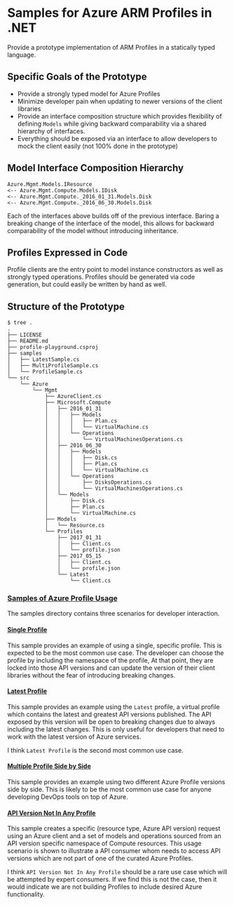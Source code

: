 # Samples for Azure ARM Profiles in .NET

Provide a prototype implementation of ARM Profiles in a statically typed language.

## Specific Goals of the Prototype
- Provide a strongly typed model for Azure Profiles
- Minimize developer pain when updating to newer versions of the client libraries
- Provide an interface composition structure which provides flexibility of defining `Models` while giving backward
  comparability via a shared hierarchy of interfaces.
- Everything should be exposed via an interface to allow developers to mock the client easily 
  (not 100% done in the prototype)
  
## Model Interface Composition Hierarchy

```
Azure.Mgmt.Models.IResource
<-- Azure.Mgmt.Compute.Models.IDisk
<-- Azure.Mgmt.Compute._2016_01_31.Models.Disk
<-- Azure.Mgmt.Compute._2016_06_30.Models.Disk
```

Each of the interfaces above builds off of the previous interface. Baring a breaking change of the interface of the
model, this allows for backward comparability of the model without introducing inheritance.

## Profiles Expressed in Code
Profile clients are the entry point to model instance constructors as well as strongly typed operations. Profiles
should be generated via code generation, but could easily be written by hand as well.

## Structure of the Prototype

```
$ tree .
.
├── LICENSE
├── README.md
├── profile-playground.csproj
├── samples
│   ├── LatestSample.cs
│   ├── MultiProfileSample.cs
│   └── ProfileSample.cs
└── src
    └── Azure
        └── Mgmt
            ├── AzureClient.cs
            ├── Microsoft.Compute
            │   ├── 2016_01_31
            │   │   ├── Models
            │   │   │   ├── Plan.cs
            │   │   │   └── VirtualMachine.cs
            │   │   └── Operations
            │   │       └── VirtualMachinesOperations.cs
            │   ├── 2016_06_30
            │   │   ├── Models
            │   │   │   ├── Disk.cs
            │   │   │   ├── Plan.cs
            │   │   │   └── VirtualMachine.cs
            │   │   └── Operations
            │   │       ├── DisksOperations.cs
            │   │       └── VirtualMachinesOperations.cs
            │   └── Models
            │       ├── Disk.cs
            │       ├── Plan.cs
            │       └── VirtualMachine.cs
            ├── Models
            │   └── Resource.cs
            └── Profiles
                ├── 2017_01_31
                │   ├── Client.cs
                │   └── profile.json
                ├── 2017_05_15
                │   ├── Client.cs
                │   └── profile.json
                └── Latest
                    └── Client.cs
```

### [Samples of Azure Profile Usage](./samples)
The samples directory contains three scenarios for developer interaction.

#### [Single Profile](./samples/ProfileSample.cs)
This sample provides an example of using a single, specific profile. This is expected to be the most common use case.
The developer can choose the profile by including the namespace of the profile, At that point, they are locked into
those API versions and can update the version of their client libraries without the fear of introducing breaking changes.

#### [Latest Profile](./samples/LatestSample.cs)
This sample provides an example using the `Latest` profile, a virtual profile which contains the latest and greatest
API versions published. The API exposed by this version will be open to breaking changes due to always including the
latest changes. This is only useful for developers that need to work with the latest version of Azure services.

I think `Latest Profile` is the second most common use case.

#### [Multiple Profile Side by Side](./samples/MultiProfileSample.cs)
This sample provides an example using two different Azure Profile versions side by side. This is likely to be the
most common use case for anyone developing DevOps tools on top of Azure.

#### [API Version Not In Any Profile](./samples/MultiProfileSample.cs)
This sample creates a specific (resource type, Azure API version) request using an Azure client and a set of models and operations sourced from an API version specific namespace of Compute resources. This usage scenario is shown to illustrate a API consumer whom needs to access API versions which are not part of one of the curated Azure Profiles.

I think `API Version Not In Any Profile` should be a rare use case which will be attempted by expert consumers. If we find this is not the case, then it would indicate we are not building Profiles to include desired Azure functionality.